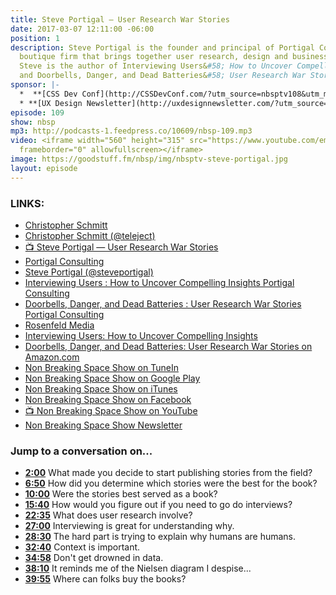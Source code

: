 ```yaml
---
title: Steve Portigal — User Research War Stories
date: 2017-03-07 12:11:00 -06:00
position: 1
description: Steve Portigal is the founder and principal of Portigal Consulting, a
  boutique firm that brings together user research, design and business strategy.
  Steve is the author of Interviewing Users&#58; How to Uncover Compelling Insights
  and Doorbells, Danger, and Dead Batteries&#58; User Research War Stories.
sponsor: |-
  *  **[CSS Dev Conf](http://CSSDevConf.com/?utm_source=nbsptv108&utm_medium=podcast&utm_campaign=cssdevconf2017)** — Conference dedicated to CSS and its super friend technologies like JavaScript, Sass, NPM, and more. A limited supply of Early Bird Tickets go on sale soon. [Register now!](http://CSSDevConf.com/?utm_source=nbsptv109&utm_medium=podcast&utm_campaign=cssdevconf2017)
  * **[UX Design Newsletter](http://uxdesignnewsletter.com/?utm_source=nbsptv109&utm_medium=podcast&utm_campaign=uxdesignnewsletter)** — A weekly free newsletter containing a collection of tutorials, articles, and videos about frontend design and development, plus tips on how to bring better engagement to the multi-device world curated by Christopher Schmitt.
episode: 109
show: nbsp
mp3: http://podcasts-1.feedpress.co/10609/nbsp-109.mp3
video: <iframe width="560" height="315" src="https://www.youtube.com/embed/BwqO-_ZA3Yo"
  frameborder="0" allowfullscreen></iframe>
image: https://goodstuff.fm/nbsp/img/nbsptv-steve-portigal.jpg
layout: episode
---
```


### LINKS:

* [Christopher Schmitt](http://Christopher.org)
* [Christopher Schmitt (@teleject)](https://twitter.com/teleject)
* [📺 Steve Portigal — User Research War Stories](https://www.youtube.com/watch?v=BwqO-_ZA3Yo)
* [Portigal Consulting](http://www.portigal.com/)
* [Steve Portigal (@steveportigal)](https://twitter.com/steveportigal)
* [Interviewing Users &#58; How to Uncover Compelling Insights   Portigal Consulting](http://www.portigal.com/Books/interviewing-users/)
* [Doorbells, Danger, and Dead Batteries &#58; User Research War Stories   Portigal Consulting](http://www.portigal.com/Books/user-research-war-stories/)
* [Rosenfeld Media](http://rosenfeldmedia.com)
* [Interviewing Users&#58; How to Uncover Compelling Insights](https://www.amazon.com/Interviewing-Users-Uncover-Compelling-Insights/dp/193382011X/ref=sr_1_1?ie=UTF8&qid=1488925378&sr=8-1&keywords=interviewing+users)
* [Doorbells, Danger, and Dead Batteries&#58; User Research War Stories on Amazon.com](https://www.amazon.com/Doorbells-Danger-Dead-Batteries-Research/dp/1933820349/ref=asap_bc?ie=UTF8)
* [Non Breaking Space Show on TuneIn](http://tunein.com/radio/Non-Breaking-Space-Show-p885155/)
* [Non Breaking Space Show on Google Play](https://playmusic.app.goo.gl/?ibi=com.google.PlayMusic&isi=691797987&ius=googleplaymusic&link=https://play.google.com/music/m/Iw5ik6iwalo5vmda5rqyrotdney?t%3DNon_Breaking_Space_Show%26pcampaignid%3DMKT-na-all-co-pr-mu-pod-16)
* [Non Breaking Space Show on iTunes](https://itunes.apple.com/ca/podcast/non-breaking-space-show/id507162981?mt=2&ign-mpt=uo%3D4)
* [Non Breaking Space Show on Facebook](https://www.facebook.com/nbsptv)
* [📺 Non Breaking Space Show on YouTube](https://www.youtube.com/channel/UC--mqA75V3CM8hxId0l7e_g?sub_confirmation=1)
* [Non Breaking Space Show Newsletter](http://newsletter.nonbreakingspace.tv/)


### Jump to a conversation on...

* **[2:00](#t=2:00)** What made you decide to start publishing stories from the field?
* **[6:50](#t=6:50)** How did you determine which stories were the best for the book?
* **[10:00](#t=10:00)** Were the stories best served as a book?
* **[15:40](#t=15:40)** How would you figure out if you need to go do interviews?
* **[22:35](#t=22:35)** What does user research involve?
* **[27:00](#t=27:00)** Interviewing is great for understanding why.
* **[28:30](#t=28:30)** The hard part is trying to explain why humans are humans.
* **[32:40](#t=32:40)** Context is important.
* **[34:58](#t=34:58)** Don't get drowned in data.
* **[38:10](#t=38:10)** It reminds me of the Nielsen diagram I despise...
* **[39:55](#t=39:55)** Where can folks buy the books?
